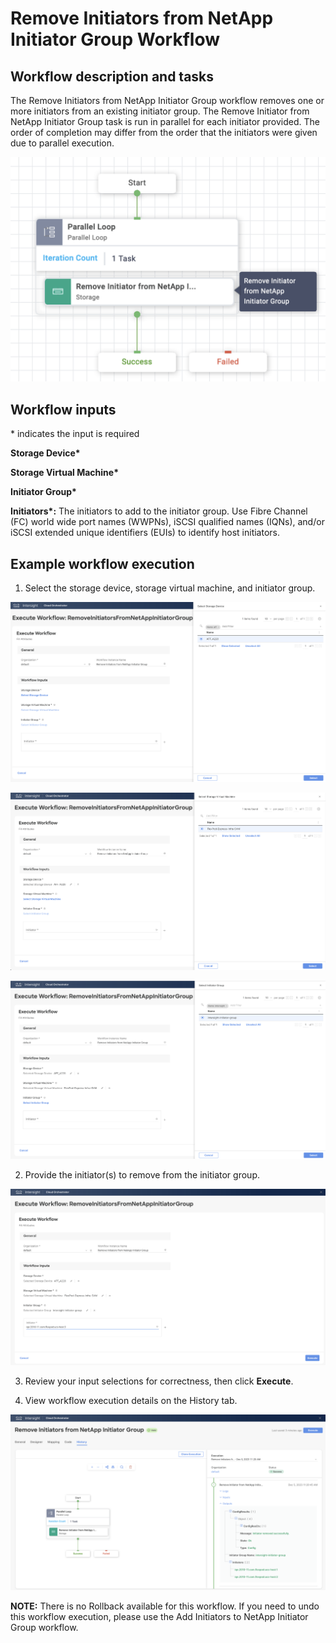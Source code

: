 # Remove Initiators from NetApp Initiator Group Workflow

## Workflow description and tasks

The Remove Initiators from NetApp Initiator Group workflow removes one
or more initiators from an existing initiator group. The Remove
Initiator from NetApp Initiator Group task is run in parallel for each
initiator provided. The order of completion may differ from the order
that the initiators were given due to parallel execution.

![](../images/RemoveInitiatorsFromNetAppInitiatorGroup/87f7c33d4f670c239243cb5c5359261bd44becec.png)

## Workflow inputs
\* indicates the input is required

**Storage Device\***

**Storage Virtual Machine\***

**Initiator Group\***

**Initiators\*:** The initiators to add to the initiator group. Use
Fibre Channel (FC) world wide port names (WWPNs), iSCSI qualified names
(IQNs), and/or iSCSI extended unique identifiers (EUIs) to identify host
initiators.

## Example workflow execution

1.  Select the storage device, storage virtual machine, and initiator
    group.

![](../images/RemoveInitiatorsFromNetAppInitiatorGroup/90dc399705544e06c38bddf6ab9b850a437d74d1.png)

![](../images/RemoveInitiatorsFromNetAppInitiatorGroup/412f4c11d095695525aaf36d5989d8fb8e89beb3.png)

![](../images/RemoveInitiatorsFromNetAppInitiatorGroup/c7d72a6fd9d48965e19f73f1e7b8306872955a77.png)

2.  Provide the initiator(s) to remove from the initiator group.

![](../images/RemoveInitiatorsFromNetAppInitiatorGroup/36266b9512979d9e2e72dc0a1b054b3dbe7807a7.png)

3.  Review your input selections for correctness, then click **Execute**.

4.  View workflow execution details on the History tab.

![](../images/RemoveInitiatorsFromNetAppInitiatorGroup/930b6a5ee0fbe1603d27dc1c9e36320447836041.png)

**NOTE:** There is no Rollback available for this workflow. If you need to
undo this workflow execution, please use the Add Initiators to NetApp
Initiator Group workflow.
